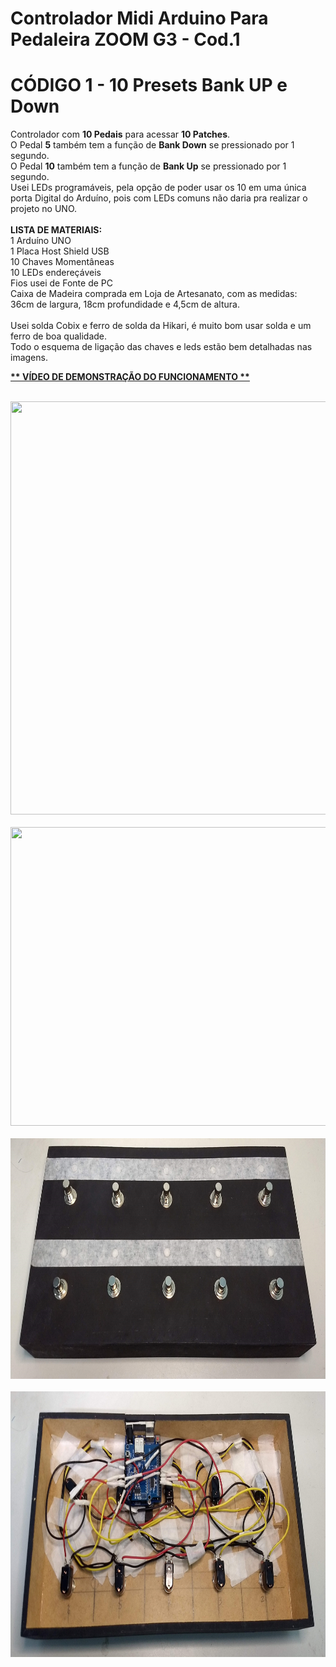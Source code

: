 # Controlador Midi Arduino Para Pedaleira ZOOM G3 - Cod.1
# CÓDIGO 1 - 10 Presets Bank UP e Down
Controlador com <b>10 Pedais</b> para acessar <b>10 Patches</b>.<br>
O Pedal <b>5</b> também tem a função de <b>Bank Down</b> se pressionado por 1 segundo.<br>
O Pedal <b>10</b> também tem a função de <b>Bank Up</b> se pressionado por 1 segundo.<br>
Usei LEDs programáveis, pela opção de poder usar os 10 em uma única porta Digital do Arduíno, pois com LEDs comuns não daria pra realizar o projeto no UNO.<br>
<br>
<b>LISTA DE MATERIAIS:</b><br>
1 Arduíno UNO<br>
1 Placa Host Shield USB<br>
10 Chaves Momentâneas<br>
10 LEDs endereçáveis<br>
Fios usei de Fonte de PC<br>
Caixa de Madeira comprada em Loja de Artesanato, com as medidas:<br>
36cm de largura, 18cm profundidade e 4,5cm de altura.<br>
<br>
Usei solda Cobix e ferro de solda da Hikari, é muito bom usar solda e um ferro de boa qualidade.<br>
Todo o esquema de ligação das chaves e leds estão bem detalhadas nas imagens.
<br>
<p><a href="https://youtu.be/XyXns0vm2Yk"><b> ** VÍDEO DE DEMONSTRAÇÃO DO FUNCIONAMENTO ** </b></a></p>
<br>
<img width=698 height=661 src="ESQUEMA%20DE%20LIGAÇÃO%20DOS%20PEDAIS.jpg">
<br>
<br>
<img width=855 height=478 src="ESQUEMA%20DE%20LIGAÇÃO%20DOS%20LEDs.jpg">
<br>
<br>
<img width=837 height=385 src="IMG_20221213_225013941.jpg">
<br>
<br>
<img width=835 height=425 src="IMG_20221213_225039821.jpg">
